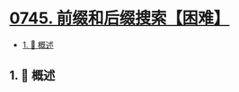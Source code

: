 # [0745. 前缀和后缀搜索【困难】](https://github.com/Tdahuyou/TNotes.leetcode/tree/main/notes/0745.%20%E5%89%8D%E7%BC%80%E5%92%8C%E5%90%8E%E7%BC%80%E6%90%9C%E7%B4%A2%E3%80%90%E5%9B%B0%E9%9A%BE%E3%80%91)

<!-- region:toc -->

- [1. 📝 概述](#1--概述)

<!-- endregion:toc -->

## 1. 📝 概述
